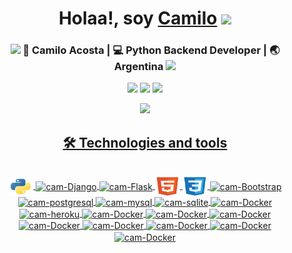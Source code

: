 
<div align="center">
   <h1>Holaa!, soy <a href="https://github.com/camiloschneider">Camilo</a> <img src="https://media.giphy.com/media/hvRJCLFzcasrR4ia7z/giphy.gif" width="25px"> </h1>
    
</div>
<div align="center">
<h3><img src="https://media.giphy.com/media/WUlplcMpOCEmTGBtBW/giphy.gif" width="30"> 🧑 Camilo Acosta | 💻 Python Backend Developer | 🌏 Argentina <img src="https://media.giphy.com/media/WUlplcMpOCEmTGBtBW/giphy.gif" width="30"></h3>
</div>
</div>

  <p align='center'>
   <a href="https://www.linkedin.com/in/camiloaacosta/"><img height="30" src="https://img.shields.io/badge/LinkedIn-0077B5?style=for-the-badge&logo=linkedin&logoColor=white"></a>
  <a href = "mailto:devcamiloacosta12@gmail.com"><img src="https://img.shields.io/badge/Gmail-D14836?style=for-the-badge&logo=gmail&logoColor=white" target="_blank"></a>
   <a href="https://open.spotify.com/user/aa9lwxm1oat66xk01ikg86j87" target="_blank"><img src="https://img.shields.io/badge/Spotify-1ED760?&style=for-the-badge&logo=spotify&logoColor=white" target="_blank"></a> 
 </p>
 
<div align="center">
  <a href="https://github.com/camiloschneider">
  <img height="180em" src="https://github-readme-stats.vercel.app/api?username=camiloschneider&show_icons=true&theme=dark&include_all_commits=true&count_private=true"/>
  

  
  ## 🛠 Technologies and tools
  
<div style="display: inline_block"><br>
  <img align="center" alt="cam-Python" height="30" width="40" src="https://raw.githubusercontent.com/devicons/devicon/master/icons/python/python-original.svg">
  <img align="center" alt="cam-Django" height="30" width="40" src="https://cdn.jsdelivr.net/gh/devicons/devicon/icons/django/django-plain-wordmark.svg"">
  <img align="center" alt="cam-Flask" height="30" width="40" src="https://cdn.jsdelivr.net/gh/devicons/devicon/icons/flask/flask-original-wordmark.svg">
  <img align="center" alt="cam-HTML" height="30" width="40" src="https://raw.githubusercontent.com/devicons/devicon/master/icons/html5/html5-original.svg">
  <img align="center" alt="cam-CSS" height="30" width="40" src="https://raw.githubusercontent.com/devicons/devicon/master/icons/css3/css3-original.svg">
  <img align="center" alt="cam-Bootstrap" height="30" width="40" src="https://cdn.jsdelivr.net/gh/devicons/devicon/icons/bootstrap/bootstrap-original-wordmark.svg">
  <img align="center" alt="cam-postgresql" height="30" width="40" src="https://cdn.jsdelivr.net/gh/devicons/devicon/icons/postgresql/postgresql-original-wordmark.svg">
  <img align="center" alt="cam-mysql" height="30" width="40" src="https://cdn.jsdelivr.net/gh/devicons/devicon/icons/mysql/mysql-original-wordmark.svg">
  <img align="center" alt="cam-sqlite" height="30" width="40" src="https://cdn.jsdelivr.net/gh/devicons/devicon/icons/sqlite/sqlite-original-wordmark.svg">
  <img align="center" alt="cam-Docker" height="30" width="40" src="https://cdn.jsdelivr.net/gh/devicons/devicon/icons/mongodb/mongodb-original-wordmark.svg">  
  <img align="center" alt="cam-heroku" height="30" width="40" src="https://cdn.jsdelivr.net/gh/devicons/devicon/icons/heroku/heroku-plain-wordmark.svg">
  <img align="center" alt="cam-Docker" height="30" width="40" src="https://cdn.jsdelivr.net/gh/devicons/devicon/icons/docker/docker-original-wordmark.svg">
  <img align="center" alt="cam-Docker" height="30" width="40" src="https://cdn.jsdelivr.net/gh/devicons/devicon/icons/git/git-original-wordmark.svg">
  <img align="center" alt="cam-Docker" height="30" width="40" src="https://cdn.jsdelivr.net/gh/devicons/devicon/icons/gitlab/gitlab-original-wordmark.svg">             <img align="center" alt="cam-Docker" height="30" width="40" src="https://cdn.jsdelivr.net/gh/devicons/devicon/icons/visualstudio/visualstudio-plain.svg">             <img align="center" alt="cam-Docker" height="30" width="40" src="https://cdn.jsdelivr.net/gh/devicons/devicon/icons/pycharm/pycharm-original-wordmark.svg">
  <img align="center" alt="cam-Docker" height="30" width="40" src="https://cdn.jsdelivr.net/gh/devicons/devicon/icons/atom/atom-original.svg">
  <img align="center" alt="cam-Docker" height="30" width="40" src="https://cdn.jsdelivr.net/gh/devicons/devicon/icons/google/google-original.svg">                     <img align="center" alt="cam-Docker" height="30" width="40" src="https://cdn.jsdelivr.net/gh/devicons/devicon/icons/bash/bash-original.svg">                                                      
                                                                                                                                                    
</div>

  
 
 
</div>

